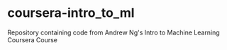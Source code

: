 # coursera-intro_to_ml
Repository containing code from Andrew Ng's Intro to Machine Learning Coursera Course
